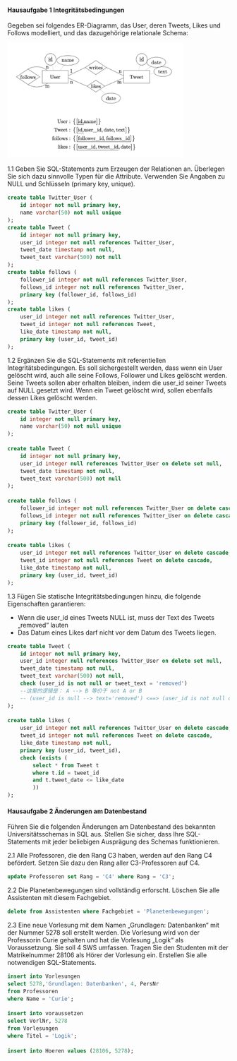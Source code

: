 #### Hausaufgabe 1 Integritätsbedingungen
Gegeben sei folgendes ER-Diagramm, das User, deren Tweets, Likes und Follows modelliert, und das dazugehörige relationale Schema:

<img src="images/twitter.png" width=400>

1.1 Geben Sie SQL-Statements zum Erzeugen der Relationen an. Überlegen Sie sich dazu sinnvolle Typen für die Attribute. Verwenden Sie Angaben zu NULL und Schlüsseln (primary key, unique).

```sql
create table Twitter_User (
    id integer not null primary key,
    name varchar(50) not null unique
);
create table Tweet (
    id integer not null primary key,
    user_id integer not null references Twitter_User,
    tweet_date timestamp not null,
    tweet_text varchar(500) not null
);
create table follows (
    follower_id integer not null references Twitter_User, 
    follows_id integer not null references Twitter_User, 
    primary key (follower_id, follows_id)
);
create table likes (
    user_id integer not null references Twitter_User, 
    tweet_id integer not null references Tweet, 
    like_date timestamp not null,
    primary key (user_id, tweet_id)
);
```
1.2 Ergänzen Sie die SQL-Statements mit referentiellen Integritätsbedingungen. Es soll sichergestellt werden, dass wenn ein User gelöscht wird, auch alle seine Follows, Follower und Likes gelöscht werden. Seine Tweets sollen aber erhalten bleiben, indem die user_id seiner Tweets auf NULL gesetzt wird. Wenn ein Tweet gelöscht wird, sollen ebenfalls dessen Likes gelöscht werden.

```sql
create table Twitter_User (
	id integer not null primary key,
	name varchar(50) not null unique 
);

create table Tweet (
	id integer not null primary key,
	user_id integer null references Twitter_User on delete set null, 
	tweet_date timestamp not null,
	tweet_text varchar(500) not null
);

create table follows (
	follower_id integer not null references Twitter_User on delete cascade, 
	follows_id integer not null references Twitter_User on delete cascade, 
	primary key (follower_id, follows_id)
);

create table likes (
	user_id integer not null references Twitter_User on delete cascade, 
	tweet_id integer not null references Tweet on delete cascade, 
	like_date timestamp not null,
	primary key (user_id, tweet_id)
);
```

1.3 Fügen Sie statische Integritätsbedingungen hinzu, die folgende Eigenschaften garantieren:
- Wenn die user_id eines Tweets NULL ist, muss der Text des Tweets „removed“ lauten
- Das Datum eines Likes darf nicht vor dem Datum des Tweets liegen.

```sql
create table Tweet (
    id integer not null primary key,
    user_id integer null references Twitter_User on delete set null, 
    tweet_date timestamp not null,
    tweet_text varchar(500) not null,
    check (user_id is not null or tweet_text = 'removed')
    --这里的逻辑是： A --> B 等价于 not A or B
    -- (user_id is null --> text='removed') <==> (user_id is not null or text='removed')
);

create table likes (
    user_id integer not null references Twitter_User on delete cascade, 
    tweet_id integer not null references Tweet on delete cascade, 
    like_date timestamp not null,
    primary key (user_id, tweet_id),
    check (exists (
        select * from Tweet t 
        where t.id = tweet_id 
        and t.tweet_date <= like_date 
		))
);
```

#### Hausaufgabe 2 Änderungen am Datenbestand
Führen Sie die folgenden Änderungen am Datenbestand des bekannten Universitätsschemas in SQL aus. Stellen Sie sicher, dass Ihre SQL-Statements mit jeder beliebigen Ausprägung des Schemas funktionieren.

2.1 Alle Professoren, die den Rang C3 haben, werden auf den Rang C4 befördert. Setzen Sie dazu den Rang aller C3-Professoren auf C4.
```sql
update Professoren set Rang = 'C4' where Rang = 'C3';
```
2.2 Die Planetenbewegungen sind vollständig erforscht. Löschen Sie alle Assistenten mit diesem Fachgebiet.
```sql
delete from Assistenten where Fachgebiet = 'Planetenbewegungen';
```
2.3 Eine neue Vorlesung mit dem Namen „Grundlagen: Datenbanken“ mit der Nummer 5278 soll erstellt werden. Die Vorlesung wird von der Professorin Curie gehalten und hat die Vorlesung „Logik“ als Voraussetzung. Sie soll 4 SWS umfassen. Tragen Sie den Studenten mit der Matrikelnummer 28106 als Hörer der Vorlesung ein. Erstellen Sie alle notwendigen SQL-Statements.
```sql
insert into Vorlesungen
select 5278,'Grundlagen: Datenbanken', 4, PersNr
from Professoren
where Name = 'Curie';

insert into voraussetzen
select VorlNr, 5278
from Vorlesungen
where Titel = 'Logik';

insert into Hoeren values (28106, 5278);
```
